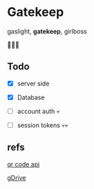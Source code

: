 # Gatekeep

gaslight, **gatekeep**, girlboss

💅💅💅

## Todo

- [X] server side
- [X] Database
- [ ] account auth 💀
- [ ] session tokens 💀💀


## refs

[qr code api](https://goqr.me/api/)

[gDrive](https://drive.google.com/drive/folders/1grBL7y0ZVH7J0m2zShPvi6TA3vHeRNWK?usp=sharing)
